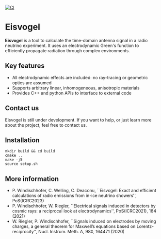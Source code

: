 [![CI](https://github.com/philippwindischhofer/Eisvogel/actions/workflows/build-ci.yml/badge.svg)](https://github.com/philippwindischhofer/Eisvogel/actions/workflows/build-ci.yml)

# Eisvogel

**Eisvogel** is a tool to calculate the time-domain antenna signal in a radio neutrino experiment.
It uses an electrodynamic Green's function to efficiently propagate radiation through complex environments.

## Key features

- All electrodynamic effects are included: no ray-tracing or geometric optics are assumed
- Supports arbitrary linear, inhomogeneous, anisotropic materials
- Provides C++ and python APIs to interface to external code

## Contact us

Eisvogel is still under development. If you want to help, or just learn more about the project, feel free to contact us.

## Installation

```
mkdir build && cd build
cmake ..
make -j5
source setup.sh
```

## More information

- P. Windischhofer, C. Welling, C. Deaconu, ``Eisvogel: Exact and efficient calculations of radio emissions from in-ice neutrino showers'', PoS(ICRC2023)
- P. Windischhofer, W. Riegler, ``Electrical signals induced in detectors by cosmic rays: a reciprocal look at electrodynamics'', PoS(ICRC2021), 184 (2021)
- W. Riegler, P. Windischhofer, ``Signals induced on electrodes by moving charges, a general theorem for Maxwell’s equations based on Lorentz-reciprocity'', Nucl. Instrum. Meth. A, 980, 164471 (2020)